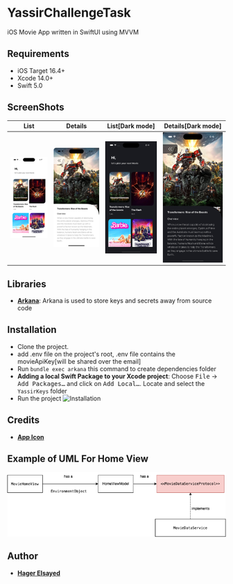 # YassirChallengeTask
iOS Movie App written in SwiftUI using MVVM

## Requirements
- iOS Target 16.4+
- Xcode 14.0+
- Swift 5.0

## ScreenShots 

| List | Details | List[Dark mode] | Details[Dark mode] |
| :-: | :-: | :-: | :-: |
| <img src="Resources/listLight.png"/> | <img src="Resources/detailsLight.png"/> | <img src="Resources/listDark.png"/> | <img src="Resources/detailsDark.png"/>

## Libraries

* [**Arkana**](https://github.com/rogerluan/arkana): Arkana is used to store keys and secrets away from source code

## Installation

* Clone the project.
* add .env file on the project's root, .env file contains the movieApiKey[will be shared over the email]
* Run `bundle exec arkana` this command to create dependencies folder
* <b>Adding a local Swift Package to your Xcode project</b>: Choose <kbd>File</kbd> → <kbd>Add Packages…</kbd> and click on <kbd>Add Local…</kbd>. Locate and select the `YassirKeys` folder
* Run the project
![Installation](https://github.com/HagerElsayed/YassirChallengeTask/blob/main/Resources/YassirChallengeTaskInstallation.gif)

## Credits
* [**App Icon**](https://icons8.com/icons/set/movie-apps)

## Example of UML For Home View
<img src="Resources/YassirTask.drawio.png"/> 

## Author

* [**Hager Elsayed**](https://github.com/HagerElsayed)
